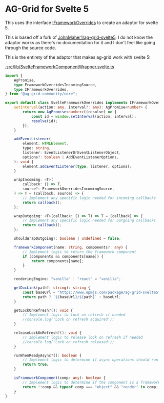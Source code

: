 # AG-Grid for Svelte 5

This uses the interface [IFrameworkOverrides](https://github.com/ag-grid/ag-grid/blob/424be7dcadf9b964056ee8c451af9b041ce8877a/packages/ag-grid-community/src/interfaces/iFrameworkOverrides.ts#L7) to create an adaptor for svelte 5. 

This is based off a fork of [JohnMaher1/ag-grid-svelte5](https://github.com/JohnMaher1/ag-grid-svelte5). I do not know the adaptor works as there's no documentation for it and I don't feel like going through the source code.

This is the entirety of the adaptor that makes ag-grid work with svelte 5:

[.src/lib/SvelteFrameworkComponentWrapper.svelte.ts](src/lib/SvelteFrameworkComponentWrapper.svelte.ts)

<!-- SNIP START -->

```typescript
import {
    AgPromise,
    type FrameworkOverridesIncomingSource,
    type IFrameworkOverrides,
} from "@ag-grid-community/core";

export default class SvelteFrameworkOverrides implements IFrameworkOverrides {
    setInterval(action: any, interval?: any): AgPromise<number> {
        return new AgPromise<number>((resolve) => {
            const id = window.setInterval(action, interval);
            resolve(id);
        });
    }

    addEventListener(
        element: HTMLElement,
        type: string,
        listener: EventListenerOrEventListenerObject,
        options?: boolean | AddEventListenerOptions,
    ): void {
        element.addEventListener(type, listener, options);
    }

    wrapIncoming: <T>(
        callback: () => T,
        source?: FrameworkOverridesIncomingSource,
    ) => T = (callback, source) => {
        // Implement any specific logic needed for incoming callbacks
        return callback();
    };

    wrapOutgoing: <T>(callback: () => T) => T = (callback) => {
        // Implement any specific logic needed for outgoing callbacks
        return callback();
    };

    shouldWrapOutgoing?: boolean | undefined = false;

    frameworkComponent(name: string, components?: any) {
        // Implement logic to return the framework component
        if (components && components[name]) {
            return components[name];
        }
    }

    renderingEngine: "vanilla" | "react" = "vanilla";

    getDocLink(path?: string): string {
        const baseUrl = "https://www.npmjs.com/package/ag-grid-svelte5";
        return path ? `${baseUrl}/${path}` : baseUrl;
    }

    getLockOnRefresh?(): void {
        // Implement logic to lock on refresh if needed
        //console.log('Lock on refresh acquired');
    }

    releaseLockOnRefresh?(): void {
        // Implement logic to release lock on refresh if needed
        //console.log('Lock on refresh released');
    }

    runWhenReadyAsync?(): boolean {
        // Implement logic to determine if async operations should run when ready
        return true;
    }

    isFrameworkComponent(comp: any): boolean {
        // Implement logic to determine if the component is a framework component
        return !!comp && typeof comp === "object" && "render" in comp;
    }
}

```

<!-- SNIP END -->